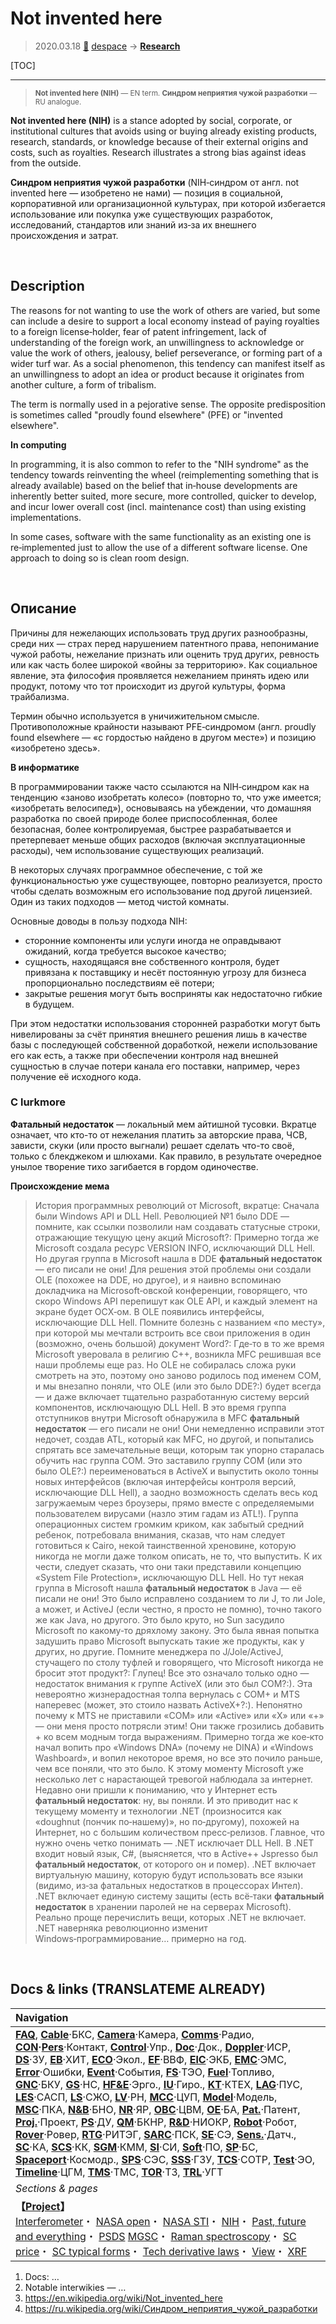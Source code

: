 # Not invented here
> 2020.03.18 [🚀](../index/index.md) [despace](index.md) → **[Research](project.md.md)**

[TOC]

---

> <small>**Not invented here (NIH)** — EN term. **Синдром неприятия чужой разработки** — RU analogue.</small>

**Not invented here (NIH)** is a stance adopted by social, corporate, or institutional cultures that avoids using or buying already existing products, research, standards, or knowledge because of their external origins and costs, such as royalties. Research illustrates a strong bias against ideas from the outside.

**Синдром неприятия чужой разработки** (NIH‑синдром от англ. not invented here — изобретено не нами) — позиция в социальной, корпоративной или организационной культурах, при которой избегается использование или покупка уже существующих разработок, исследований, стандартов или знаний из‑за их внешнего происхождения и затрат.



<p style="page-break-after:always"> </p>

## Description
The reasons for not wanting to use the work of others are varied, but some can include a desire to support a local economy instead of paying royalties to a foreign license‑holder, fear of patent infringement, lack of understanding of the foreign work, an unwillingness to acknowledge or value the work of others, jealousy, belief perseverance, or forming part of a wider turf war. As a social phenomenon, this tendency can manifest itself as an unwillingness to adopt an idea or product because it originates from another culture, a form of tribalism.

The term is normally used in a pejorative sense. The opposite predisposition is sometimes called "proudly found elsewhere" (PFE) or "invented elsewhere".

**In computing**

In programming, it is also common to refer to the "NIH syndrome" as the tendency towards reinventing the wheel (reimplementing something that is already available) based on the belief that in‑house developments are inherently better suited, more secure, more controlled, quicker to develop, and incur lower overall cost (incl. maintenance cost) than using existing implementations.

In some cases, software with the same functionality as an existing one is re‑implemented just to allow the use of a different software license. One approach to doing so is clean room design.



<p style="page-break-after:always"> </p>

## Описание
Причины для нежелающих использовать труд других разнообразны, среди них — страх перед нарушением патентного права, непонимание чужой работы, нежелание признать или оценить труд других, ревность или как часть более широкой «войны за территорию». Как социальное явление, эта философия проявляется нежеланием принять идею или продукт, потому что тот происходит из другой культуры, форма трайбализма.

Термин обычно используется в уничижительном смысле. Противоположные крайности называют PFE‑синдромом (англ. proudly found elsewhere — «с гордостью найдено в другом месте») и позицию «изобретено здесь».

**В информатике**

В программировании также часто ссылаются на NIH‑синдром как на тенденцию «заново изобретать колесо» (повторно то, что уже имеется; «изобретать велосипед»), основываясь на убеждении, что домашняя разработка по своей природе более приспособленная, более безопасная, более контролируемая, быстрее разрабатывается и претерпевает меньше общих расходов (включая эксплуатационные расходы), чем использование существующих реализаций.

В некоторых случаях программное обеспечение, с той же функциональностью уже существующее, повторно реализуется, просто чтобы сделать возможным его использование под другой лицензией. Один из таких подходов — метод чистой комнаты.

Основные доводы в пользу подхода NIH:

   - сторонние компоненты или услуги иногда не оправдывают ожиданий, когда требуется высокое качество;
   - сущность, находящаяся вне собственного контроля, будет привязана к поставщику и несёт постоянную угрозу для бизнеса пропорционально последствиям её потери;
   - закрытые решения могут быть восприняты как недостаточно гибкие в будущем.

При этом недостатки использования сторонней разработки могут быть нивелированы за счёт принятия внешнего решения лишь в качестве базы с последующей собственной доработкой, нежели использование его как есть, а также при обеспечении контроля над внешней сущностью в случае потери канала его поставки, например, через получение её исходного кода.



### С lurkmore
**Фатальный недостаток** — локальный мем айтишной тусовки. Вкратце означает, что кто-то от нежелания платить за авторские права, ЧСВ, зависти, скуки (или просто выгнали) решает сделать что-то своё, только с блекджеком и шлюхами. Как правило, в результате очередное унылое творение тихо загибается в гордом одиночестве.

**Происхождение мема**

> История программных революций от Microsoft, вкратце: Сначала были Windows API и DLL Hell. Революцией №1 было DDE — помните, как ссылки позволили нам создавать статусные строки, отражающие текущую цену акций Microsoft?: Примерно тогда же Microsoft создала ресурс VERSION INFO, исключающий DLL Hell. Но другая группа в Microsoft нашла в DDE **фатальный недостаток** — его писали не они! Для решения этой проблемы они создали OLE (похожее на DDE, но другое), и я наивно вспоминаю докладчика на Microsoft‑овской конференции, говорящего, что скоро Windows API перепишут как OLE API, и каждый элемент на экране будет ОСХ‑ом. В OLE появились интерфейсы, исключающие DLL Hell. Помните болезнь с названием «по месту», при которой мы мечтали встроить все свои приложения в один (возможно, очень большой) документ Word?: Где‑то в то же время Microsoft уверовала в религию С++, возникла MFC решившая все наши проблемы еще раз. Но OLE не собиралась сложа руки смотреть на это, поэтому оно заново родилось под именем COM, и мы внезапно поняли, что OLE (или это было DDE?:) будет всегда — и даже включает тщательно разработанную систему версий компонентов, исключающую DLL Hell. В это время группа отступников внутри Microsoft обнаружила в MFC **фатальный недостаток** — его писали не они! Они немедленно исправили этот недочет, создав ATL, который как MFC, но другой, и попытались спрятать все замечательные вещи, которым так упорно старалась обучить нас группа COM. Это заставило группу COM (или это было OLE?:) переименоваться в ActiveX и выпустить около тонны новых интерфейсов (включая интерфейсы контроля версий, исключающие DLL Hell), а заодно возможность сделать весь код загружаемым через броузеры, прямо вместе с определяемыми пользователем вирусами (назло этим гадам из ATL!). Группа операционных систем громким криком, как забытый средний ребенок, потребовала внимания, сказав, что нам следует готовиться к Cairo, некой таинственной хреновине, которую никогда не могли даже толком описать, не то, что выпустить. К их чести, следует сказать, что они таки представили концепцию «System File Protection», исключающую DLL Hell. Но тут некая группа в Microsoft нашла **фатальный недостаток** в Java — её писали не они! Это было исправлено созданием то ли J, то ли Jole, а может, и ActiveJ (если честно, я просто не помню), точно такого же как Java, но другого. Это было круто, но Sun засудило Microsoft по какому‑то дряхлому закону. Это была явная попытка задушить право Microsoft выпускать такие же продукты, как у других, но другие. Помните менеджера по J/Jole/ActiveJ, стучащего по столу туфлей и говорящего, что Microsoft никогда не бросит этот продукт?: Глупец! Все это означало только одно — недостаток внимания к группе ActiveX (или это был COM?:). Эта невероятно жизнерадостная толпа вернулась с COM+ и MTS наперевес (может, это стоило назвать ActiveX+?:). Непонятно почему к MTS не приставили «COM» или «Active» или «X» или «+» — они меня просто потрясли этим! Они также грозились добавить + ко всем модным тогда выражениям. Примерно тогда же кое‑кто начал вопить про «Windows DNA» (почему не DINA) и «Windows Washboard», и вопил некоторое время, но все это почило раньше, чем все поняли, что это было. К этому моменту Microsoft уже несколько лет с нарастающей тревогой наблюдала за интернет. Недавно они пришли к пониманию, что у Интернет есть **фатальный недостаток**: ну, вы поняли. И это приводит нас к текущему моменту и технологии .NET (произносится как «doughnut (пончик по‑нашему)», но по‑другому), похожей на Интернет, но с большим количеством пресс‑релизов. Главное, что нужно очень четко понимать — .NET исключает DLL Hell. В .NET входит новый язык, C#, (выясняется, что в Active++ Jspresso был **фатальный недостаток**, от которого он и помер). .NET включает виртуальную машину, которую будут использовать все языки (видимо, из‑за фатальных недостатков в процессорах Интел). .NET включает единую систему защиты (есть всё‑таки **фатальный недостаток** в хранении паролей не на серверах Microsoft). Реально проще перечислить вещи, которых .NET не включает. .NET наверняка революционно изменит Windows‑программирование… примерно на год.



<p style="page-break-after:always"> </p>

## Docs & links (TRANSLATEME ALREADY)
|Navigation|
|:--|
|**[FAQ](faq.md)**, **[Cable](cable.md)**·БКС, **[Camera](cam.md)**·Камера, **[Comms](comms.md)**·Радио, **[CON](contact.md)·[Pers](person.md)**·Контакт, **[Control](control.md)**·Упр., **[Doc](doc.md)**·Док., **[Doppler](doppler.md)**·ИСР, **[DS](ds.md)**·ЗУ, **[EB](eb.md)**·ХИТ, **[ECO](ecology.md)**·Экол., **[EF](ef.md)**·ВВФ, **[ElC](elc.md)**·ЭКБ, **[EMC](emc.md)**·ЭМС, **[Error](error.md)**·Ошибки, **[Event](event.md)**·События, **[FS](fs.md)**·ТЭО, **[Fuel](fuel.md)**·Топливо, **[GNC](gnc.md)**·БКУ, **[GS](scs.md)**·НС, **[HF&E](hfe.md)**·Эрго., **[IU](iu.md)**·Гиро., **[KT](kt.md)**·КТЕХ, **[LAG](lag.md)**·ПУC, **[LES](les.md)**·САСП, **[LS](ls.md)**·СЖО, **[LV](lv.md)**·РН, **[MCC](mcc.md)**·ЦУП, **[Model](model.md)**·Модель, **[MSC](sc.md)**·ПКА, **[N&B](nnb.md)**·БНО, **[NR](nr.md)**·ЯР, **[OBC](obc.md)**·ЦВМ, **[OE](oe.md)**·БА, **[Pat.](патент.md)**·Патент, **[Proj.](project.md)**·Проект, **[PS](ps.md)**·ДУ, **[QM](qm.md)**·БКНР, **[R&D](rnd.md)**·НИОКР, **[Robot](robotics.md)**·Робот, **[Rover](rover.md)**·Ровер, **[RTG](rtg.md)**·РИТЭГ, **[SARC](sarc.md)**·ПСК, **[SE](se.md)**·СЭ, **[Sens.](sensor.md)**·Датч., **[SC](sc.md)**·КА, **[SCS](scs.md)**·КК, **[SGM](sgm.md)**·КММ, **[SI](si.md)**·СИ, **[Soft](soft.md)**·ПО, **[SP](sp.md)**·БС, **[Spaceport](spaceport.md)**·Космодр., **[SPS](sps.md)**·СЭС, **[SSS](sss.md)**·ГЗУ, **[TCS](tcs.md)**·СОТР, **[Test](test.md)**·ЭО, **[Timeline](timeline.md)**·ЦГМ, **[TMS](tms.md)**·ТМС, **[TOR](tor.md)**·ТЗ, **[TRL](trl.md)**·УГТ|
|*Sections & pages*|
|**【[Project](project.md)】**<br> [Interferometer](interferometer.md)・ [NASA open](nasa_open.md)・ [NASA STI](nasa_sti.md)・ [NIH](nih.md)・ [Past, future and everything](pfaeverything.md)・ [PSDS](us_psds.md) [MGSC](mgsc.md)・ [Raman spectroscopy](raman_spsc.md)・ [SC price](sc_price.md)・ [SC typical forms](sc.md)・ [Tech derivative laws](td_laws.md)・ [View](view.md)・ [XRF](xrf.md)|

   1. Docs: …
   1. Notable interwikies — …
   1. <https://en.wikipedia.org/wiki/Not_invented_here>
   1. <https://ru.wikipedia.org/wiki/Синдром_неприятия_чужой_разработки>

